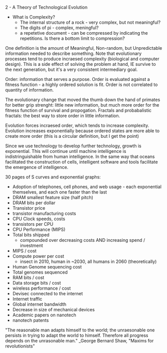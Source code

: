 2 - A Theory of Technological Evolution

- What is Complexity?
    - The internal structure of a rock - very complex, but not meaningful? 
    - The digits of pi - complex, meningful? 
    - a repetetive document - can be compressed by indicating the repetitions. Is there a bottom limit to compression? 
    
One definition is the amount of Meaningful, Non-random, but Unpredictable information needed to describe something. 
Note that evolutionary processes tend to produce incraesed complexity (biological and computer design). This is a side effect of solving the problem at hand, IE survive to the next generation, but it's a very consistent intermediary goal. 

Order: information that serves a purpose. 
Order is evaluated against a fitness function - a highly ordered solution is fit. Order is not correlated to quantity of information. 

The evolutionary change that moved the thumb down the hand of primates for better grip strenght: little new information, but much more order for the fitness function of survival and propogation. Fractals and probabalistic fractals: the best way to store order in little information. 

Evolution forces incraesed order, which tends to increase complexity. Evolution increases exponentially because ordered states are more able to create more order (this is a circular definition, but I get the point)

Since we use technology to develop further technology, growth is exponential. This will continue until machine intelligence is indistringuishable from human intelligence. In the same way that oceans facilitated the construction of cells, intelligent software and tools facilitate the emergence of intelligence. 

30 pages of S curves and exponential graphs: 

- Adoption of telephones, cell phones, and web usage - each exponential themselves, and each one faster than the last
- DRAM smallest feature size (half pitch)
- DRAM bits per dollar
- Transistor price
- transistor manufacturing costs
- CPU Clock speeds, costs
- transistors per CPU
- CPU Performance (MIPS)
- Total bits shipped 
    - compounded over decreasing costs AND increasing spend / investment
- MIPS / cost
- Compute power per cost
    - insect in 2010, human in ~2030, all humans in 2060 (theoretically)
- Human Genome sequencing cost
- Total genomes sequenced    
- RAM bits / cost
- Data storage bits / cost
- wireless performance / cost
- Devisec connected to the internet
- Internet traffic 
- Global internet bandwidth
- Decrease in size of mechanical devices
- Academic papers on nanotech
- nanotech patents

"The reasonable man adapts himself to the world; the unraesonable one persists in trying to adapt the world to himself. Therefore all progress depends on the unrasonable man." _George Bernard Shaw, "Maxims for revolutionists"